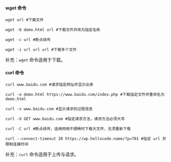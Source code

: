 #### wget 命令

```
wget url #下载文件

wget -O demo.html url #下载文件并改为指定名称

wget -c url #断点续传

wget -i url url url #下载多个文件
```

补充：`wget` 命令适用于下载。

#### curl 命令

```
curl www.baidu.com #请求指定网址并显示出来

curl -o demo.html https://www.baidu.com/index.php #下载指定文件并重命名为 demo.html

curl -v www.baidu.com #显示请求的过程信息

curl -X GET www.baidu.com #指定请求方法，请求方法必须大写

curl -C url #断点续传，适用网络不顺畅时下载大文件，无须重新下载

curl --connect-timeout 20 https://wp.hellocode.name/?p=701 #指定 url 并限制连接时间
```

补充：`curl` 命令适用于上传与请求。